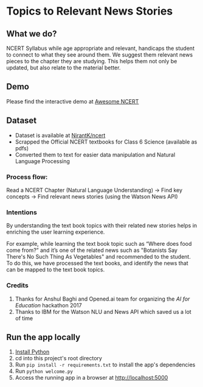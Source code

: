 # Topics to Relevant News Stories

## What we do?
NCERT Syllabus while age appropriate and relevant, handicaps the student to connect to what they see around them. We suggest them relevant news pieces to the chapter they are studying. This helps them not only be updated, but also relate to the material better.

## Demo
Please find the interactive demo at [Awesome NCERT](http://www.nirantk.in/awesome-ncert/)

## Dataset
- Dataset is available at [NirantK/ncert](https://github.com/NirantK/ncert/)
- Scrapped the Official NCERT textbooks for Class 6 Science (available as pdfs) 
- Converted them to text for easier data manipulation and Natural Language Processing

### Process flow:
Read a NCERT Chapter (Natural Language Understanding) -> Find key concepts -> Find relevant news stories (using the Watson News API)

### Intentions
By understanding the text book topics with their related new stories helps in enriching the user learning experience.

For example, while learning the text book topic such as “Where does food come from?” and it’s one of the related news such as "Botanists Say There's No Such Thing As Vegetables" and recommended to the student. To do this, we have processed the text books, and identify the news that can be mapped to the text book topics.

### Credits
1. Thanks for Anshul Baghi and Opened.ai team for organizing the *AI for Education* hackathon 2017
2. Thanks to IBM for the Watson NLU and News API which saved us a lot of time

## Run the app locally

1. [Install Python][]
1. cd into this project's root directory
1. Run `pip install -r requirements.txt` to install the app's dependencies
1. Run `python welcome.py`
1. Access the running app in a browser at <http://localhost:5000>

[Install Python]: https://www.python.org/downloads/